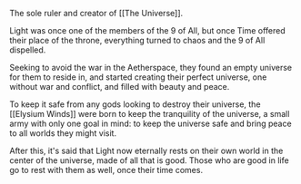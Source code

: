 The sole ruler and creator of [[The Universe]].

Light was once one of the members of the 9 of All, but once Time offered their place of the throne, everything turned to chaos and the 9 of All dispelled.

Seeking to avoid the war in the Aetherspace, they found an empty universe for them to reside in, and started creating their perfect universe, one without war and conflict, and filled with beauty and peace.

To keep it safe from any gods looking to destroy their universe, the [[Elysium Winds]] were born to keep the tranquility of the universe, a small army with only one goal in mind: to keep the universe safe and bring peace to all worlds they might visit.

After this, it's said that Light now eternally rests on their own world in the center of the universe, made of all that is good. Those who are good in life go to rest with them as well, once their time comes.
